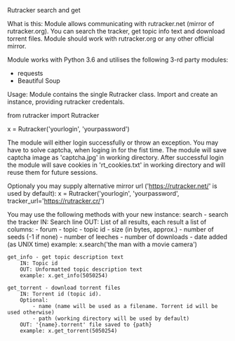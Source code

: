 Rutracker search and get

What is this:
Module allows communicating with rutracker.net (mirror of rutracker.org). You can search the tracker, get topic info text and download torrent files. Module should work with rutracker.org or any other official mirror.

Module works with Python 3.6 and utilises the following 3-rd party modules:
- requests
- Beautiful Soup

Usage:
Module contains the single Rutracker class. Import and create an instance, providing rutracker credentals.

from rutracker import Rutracker

x = Rutracker('yourlogin', 'yourpassword')

The module will either login successfully or throw an exception.
You may have to solve captcha, when loging in for the fist time. The module will save captcha image as 'captcha.jpg' in working directory.
After successful login the module will save cookies in 'rt_cookies.txt' in working directory and will reuse them for future sessions.

Optionaly you may supply alternative mirror url ('https://rutracker.net/' is used by default):
x = Rutracker('yourlogin', 'yourpassword', tracker_url='https://rutracker.cr/')

You may use the following methods with your new instance:
	search - search the tracker
		IN: Search line
		OUT: List of all results, each result a list of columns:
			- forum
			- topic
			- topic id
			- size (in bytes, approx.)
			- number of seeds (-1 if none)
			- number of leeches
			- number of downloads
			- date added (as UNIX time)
		example: x.search('the man with a movie camera')

	get_info - get topic description text
        IN: Topic id
        OUT: Unformatted topic description text
		example: x.get_info(5050254)

	get_torrent - download torrent files
		IN: Torrent id (topic id).
		Optional: 
			- name (name will be used as a filename. Torrent id will be used otherwise)
			- path (working directory will be used by default)
        OUT: '{name}.torrent' file saved to {path}
		example: x.get_torrent(5050254)